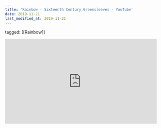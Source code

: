 ```yaml
---
title: 'Rainbow - Sixteenth Century Greensleeves - YouTube'
date: 2019-11-21
last_modified_at: 2019-11-21
---
```

tagged: [[Rainbow]]
<iframe allow="accelerometer; autoplay; clipboard-write; encrypted-media; gyroscope; picture-in-picture" allowfullscreen="" frameborder="0" height="281" id="youtube_iframe" src="https://www.youtube.com/embed/hAbWj4JL22c?feature=oembed&amp;enablejsapi=1&amp;origin=https://safe.txmblr.com&amp;wmode=opaque" width="500"></iframe>